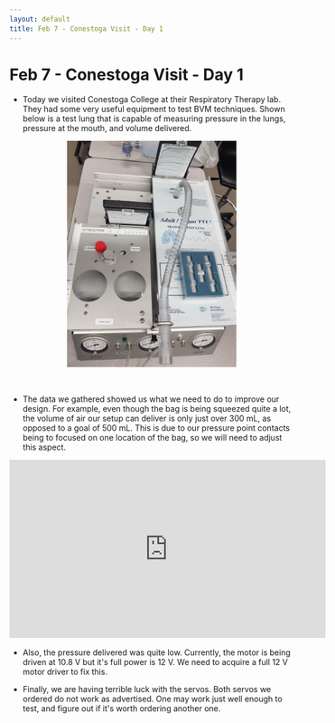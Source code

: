 ```yaml
---
layout: default
title: Feb 7 - Conestoga Visit - Day 1
---
```

# Feb 7 - Conestoga Visit - Day 1

- Today we visited Conestoga College at their Respiratory Therapy lab. They had some very useful equipment to test BVM techniques. Shown below is a test lung that is capable of measuring pressure in the lungs, pressure at the mouth, and volume delivered.

<figure align="center">
  <img src="/assets/img/test_lung.jpg" width="300" />
</figure>
&nbsp;

- The data we gathered showed us what we need to do to improve our design. For example, even though the bag is being squeezed quite a lot, the volume of air our setup can deliver is only just over 300 mL, as opposed to a goal of 500 mL. This is due to our pressure point contacts being to focused on one location of the bag, so we will need to adjust this aspect.

<iframe width="560" height="315" src="https://www.youtube.com/embed/Ua4sCcsDB1g" frameborder="0" allow="accelerometer; autoplay; encrypted-media; gyroscope; picture-in-picture" allowfullscreen></iframe>

- Also, the pressure delivered was quite low. Currently, the motor is being driven at 10.8 V but it's full power is 12 V. We need to acquire a full 12 V motor driver to fix this.

- Finally, we are having terrible luck with the servos. Both servos we ordered do not work as advertised. One may work just well enough to test, and figure out if it's worth ordering another one.
